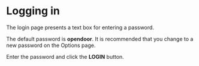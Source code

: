 # Logging in

The login page presents a text box for entering a password.

[](./images/login_page.jpg)

The default password is **opendoor**. It is recommended that you change to a new password on the Options page.

Enter the password and click the **LOGIN** button.

